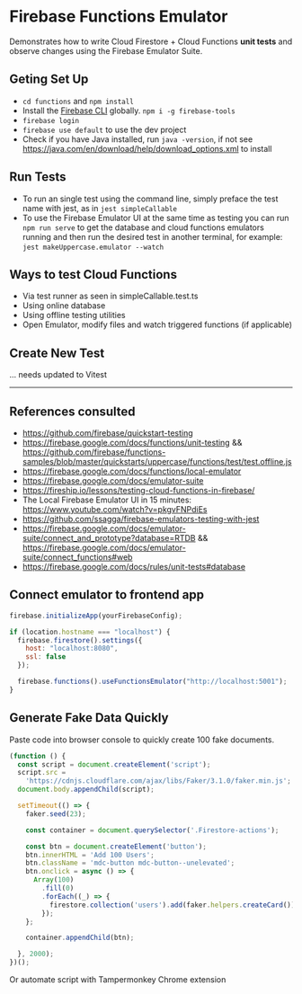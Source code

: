# Firebase Functions Emulator

Demonstrates how to write Cloud Firestore + Cloud Functions **unit tests** and observe changes using the Firebase Emulator Suite.

## Geting Set Up

- `cd functions` and `npm install`
- Install the [Firebase CLI](https://firebase.google.com/docs/cli) globally. `npm i -g firebase-tools`
- `firebase login`
- `firebase use default` to use the dev project
- Check if you have Java installed, run `java -version`, if not see https://java.com/en/download/help/download_options.xml to install

## Run Tests

- To run an single test using the command line, simply preface the test name with jest, as in `jest simpleCallable`
- To use the Firebase Emulator UI at the same time as testing you can run `npm run serve` to get the database and cloud functions emulators running and then run the desired test in another terminal, for example: `jest makeUppercase.emulator --watch`

## Ways to test Cloud Functions

- Via test runner as seen in simpleCallable.test.ts
- Using online database
- Using offline testing utilities
- Open Emulator, modify files and watch triggered functions (if applicable)

## Create New Test
... needs updated to Vitest

---

## References consulted

- https://github.com/firebase/quickstart-testing
- https://firebase.google.com/docs/functions/unit-testing && https://github.com/firebase/functions-samples/blob/master/quickstarts/uppercase/functions/test/test.offline.js
- https://firebase.google.com/docs/functions/local-emulator
- https://firebase.google.com/docs/emulator-suite
- https://fireship.io/lessons/testing-cloud-functions-in-firebase/
- The Local Firebase Emulator UI in 15 minutes: https://www.youtube.com/watch?v=pkgvFNPdiEs
- https://github.com/ssagga/firebase-emulators-testing-with-jest
- https://firebase.google.com/docs/emulator-suite/connect_and_prototype?database=RTDB && https://firebase.google.com/docs/emulator-suite/connect_functions#web
- https://firebase.google.com/docs/rules/unit-tests#database

## Connect emulator to frontend app

```js
firebase.initializeApp(yourFirebaseConfig);

if (location.hostname === "localhost") {
  firebase.firestore().settings({
    host: "localhost:8080",
    ssl: false
  });

  firebase.functions().useFunctionsEmulator("http://localhost:5001");
}
```

## Generate Fake Data Quickly

Paste code into browser console to quickly create 100 fake documents.

```js
(function () {
  const script = document.createElement('script');
  script.src =
    'https://cdnjs.cloudflare.com/ajax/libs/Faker/3.1.0/faker.min.js';
  document.body.appendChild(script);

  setTimeout(() => {
    faker.seed(23);

    const container = document.querySelector('.Firestore-actions');

    const btn = document.createElement('button');
    btn.innerHTML = 'Add 100 Users';
    btn.className = 'mdc-button mdc-button--unelevated';
    btn.onclick = async () => {
      Array(100)
        .fill(0)
        .forEach((_) => {
          firestore.collection('users').add(faker.helpers.createCard());
        });
    };

    container.appendChild(btn);

  }, 2000);
})();
```

Or automate script with Tampermonkey Chrome extension
